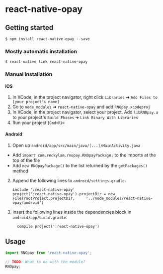 
# react-native-opay

## Getting started

`$ npm install react-native-opay --save`

### Mostly automatic installation

`$ react-native link react-native-opay`

### Manual installation


#### iOS

1. In XCode, in the project navigator, right click `Libraries` ➜ `Add Files to [your project's name]`
2. Go to `node_modules` ➜ `react-native-opay` and add `RNOpay.xcodeproj`
3. In XCode, in the project navigator, select your project. Add `libRNOpay.a` to your project's `Build Phases` ➜ `Link Binary With Libraries`
4. Run your project (`Cmd+R`)<

#### Android

1. Open up `android/app/src/main/java/[...]/MainActivity.java`
  - Add `import com.reckylam.rnopay.RNOpayPackage;` to the imports at the top of the file
  - Add `new RNOpayPackage()` to the list returned by the `getPackages()` method
2. Append the following lines to `android/settings.gradle`:
  	```
  	include ':react-native-opay'
  	project(':react-native-opay').projectDir = new File(rootProject.projectDir, 	'../node_modules/react-native-opay/android')
  	```
3. Insert the following lines inside the dependencies block in `android/app/build.gradle`:
  	```
      compile project(':react-native-opay')
  	```


## Usage
```javascript
import RNOpay from 'react-native-opay';

// TODO: What to do with the module?
RNOpay;
```
  